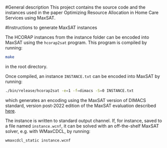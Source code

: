 #General description
This project contains the source code and the instances used in the paper Optimizing Resource Allocation in Home Care Services
using MaxSAT.

#Instructions to generate MaxSAT instances

The HCORAP instances from the instance folder can be encoded into MaxSAT using the `hcorap2sat` program. This program is compiled by running:

```sh
make
```
in the root directory.

Once compiled, an instance `INSTANCE.txt` can be encoded into MaxSAT by running:

```sh
./bin/release/hcorap2sat -e=1 -f=dimacs -S=0 INSTANCE.txt
```
which generates an encoding using the MaxSAT version of DIMACS standard, version post-2022 edition of the MaxSAT evaluation described [here](https://maxsat-evaluations.github.io/2022/rules.html#input).

The instance is written to standard output channel. If, for instance, saved to a file named `instance.wcnf`, it can be solved with an off-the-shelf MaxSAT solver, e.g. with WMaxCDCL, by running:

```sh
wmaxcdcl_static instance.wcnf
```
